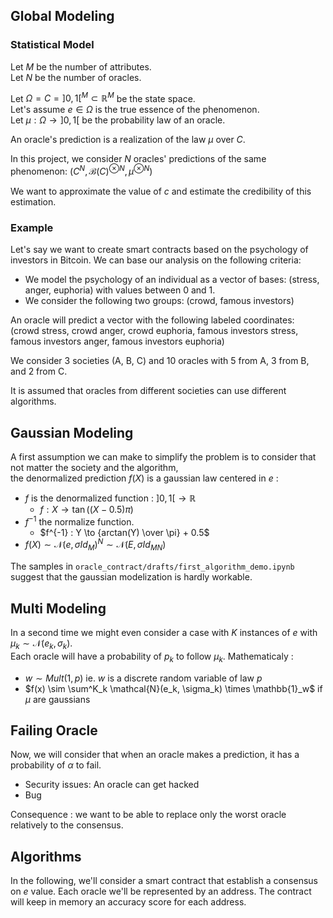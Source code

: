 
## Global Modeling

### Statistical Model

Let $M$ be the number of attributes. \
Let $N$ be the number of oracles.

Let $\Omega = C = ]0, 1[^M \subset \mathbb{R}^M$ be the state space. \
Let's assume $e \in \Omega$ is the true essence of the phenomenon. \
Let $\mu : \Omega \to ]0, 1[$ be the probability law of an oracle.

An oracle's prediction is a realization of the law $\mu$ over $C$.

In this project, we consider $N$ oracles' predictions of the same phenomenon: $(C^N, \mathcal{B}(C)^{\otimes N}, \mu^{\otimes N})$

We want to approximate the value of $c$ and estimate the credibility of this estimation.

### Example

Let's say we want to create smart contracts based on the psychology of investors in Bitcoin.
We can base our analysis on the following criteria:
- We model the psychology of an individual as a vector of bases:
(stress, anger, euphoria) with values between $0$ and $1$.
- We consider the following two groups: (crowd, famous investors)

An oracle will predict a vector with the following labeled coordinates:
(crowd stress, crowd anger, crowd euphoria, famous investors stress, famous investors anger, famous investors euphoria)

We consider 3 societies (A, B, C) and 10 oracles with 5 from A, 3 from B, and 2 from C.

It is assumed that oracles from different societies can use different algorithms.

## Gaussian Modeling

A first assumption we can make to simplify the problem is to consider that not matter the society and the algorithm, \
the denormalized prediction $f(X)$ is a gaussian law centered in $e$ :
- $f$ is the denormalized function : $]0, 1[ \to \mathbb{R}$
    - $f : X \to \tan((X - 0.5) \pi)$ $\qquad$
- $f^{-1}$ the normalize function.
    - $f^{-1} : Y \to {arctan(Y) \over \pi} + 0.5$
- $f(X) \sim \mathcal N(e, \sigma Id_M)^N \sim \mathcal N(E, \sigma Id_{MN})$

The samples in ``oracle_contract/drafts/first_algorithm_demo.ipynb`` suggest that the gaussian modelization is hardly workable.

## Multi Modeling

In a second time we might even consider a case with $K$ instances of $e$ with $\mu_k \sim \mathcal{N}(e_k, \sigma_k)$. \
Each oracle will have a probability of $p_k$ to follow $\mu_k$. Mathematicaly :
- $w \sim Mult(1, p)$ ie. $w$ is a discrete random variable of law $p$
- $f(x) \sim \sum^K_k \mathcal{N}(e_k, \sigma_k) \times \mathbb{1}_w$ if $\mu$ are gaussians

## Failing Oracle

Now, we will consider that when an oracle makes a prediction, it has a probability of $\alpha$ to fail.

- Security issues: An oracle can get hacked
- Bug

Consequence : we want to be able to replace only the worst oracle relatively to the consensus.

## Algorithms

In the following, we'll consider a smart contract that establish a consensus on $e$ value.
Each oracle we'll be represented by an address.
The contract will keep in memory an accuracy score for each address.

